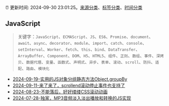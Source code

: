 :alarm_clock: 更新时间: 2024-09-30 23:01:25。[来源分类](../README.md)、[标签分类](../TAGS.md)、[时间分类](../TIMELINE.md)

## JavaScript


> 关键字：`JavaScript`、`ECMAScript`、`JS`、`ES6`、`Promise`、`document`、`await`、`async`、`decorator`、`module`、`import`、`catch`、`console`、`setInterval`、`Worker`、`fetch`、`this`、`bind`、`DataTransfer`、`ArrayBuffer`、`Component`、`DOM`、`H5`、`HTML5`、`组件`、`正则`、`数组`、`事件`、`深拷贝`、`数据代理`、`变量`、`函数式`、`声明式`、`异步`、`表单`、`滚动`、`scroll`、`防抖`、`适配`、`路由`、`模块化`



- [2024-09-19-实用的JS对象分组静态方法Object.groupBy](https://www.zhangxinxu.com/wordpress/2024/09/js-object-groupby/) 
- [2024-09-11-来了来了，scrollend滚动停止事件也支持了](https://www.zhangxinxu.com/wordpress/2024/09/js-scrollend-event/) 
- [2024-08-23-不能落后，好好缕缕CSS滚动动画](https://www.zhangxinxu.com/wordpress/2024/08/css-scroll-timeline/) 
- [2024-07-28-独家，MP3音频淡入淡出播放和转换的JS实现](https://www.zhangxinxu.com/wordpress/2024/07/js-mp3-audio-fadein-fadeout-convert/) 